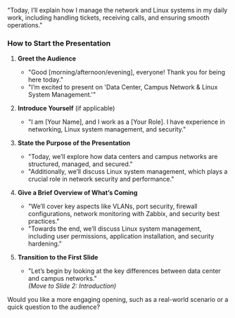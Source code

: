 
"Today, I’ll explain how I manage the network and Linux systems in my daily work, including handling tickets, receiving calls, and ensuring smooth operations."



### How to Start the Presentation

1. **Greet the Audience**  
   - "Good [morning/afternoon/evening], everyone! Thank you for being here today."
   - "I’m excited to present on 'Data Center, Campus Network & Linux System Management.'"

2. **Introduce Yourself** (if applicable)  
   - "I am [Your Name], and I work as a [Your Role]. I have experience in networking, Linux system management, and security."

3. **State the Purpose of the Presentation**  
   - "Today, we’ll explore how data centers and campus networks are structured, managed, and secured."
   - "Additionally, we’ll discuss Linux system management, which plays a crucial role in network security and performance."

4. **Give a Brief Overview of What’s Coming**  
   - "We’ll cover key aspects like VLANs, port security, firewall configurations, network monitoring with Zabbix, and security best practices."
   - "Towards the end, we’ll discuss Linux system management, including user permissions, application installation, and security hardening."

5. **Transition to the First Slide**  
   - "Let’s begin by looking at the key differences between data center and campus networks."  
   *(Move to Slide 2: Introduction)*

Would you like a more engaging opening, such as a real-world scenario or a quick question to the audience?
